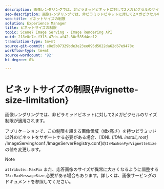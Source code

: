 ```yaml
---
description: 画像レンダリングでは、非ピラミッドビネットに対して2メガピクセルのサイズ制限が適用されます。
seo-description: 画像レンダリングでは、非ピラミッドビネットに対して2メガピクセルのサイズ制限が適用されます。
seo-title: ビネットサイズの制限
solution: Experience Manager
title: ビネットサイズの制限
topic: Scene7 Image Serving - Image Rendering API
uuid: 218e8c7e-f313-47cb-af42-30c585d4ec12
translation-type: tm+mt
source-git-commit: e8e5b07329bde3e23ee095d5022da62d67e9478c
workflow-type: tm+mt
source-wordcount: '92'
ht-degree: 0%

---
```



# ビネットサイズの制限{#vignette-size-limitation}

画像レンダリングでは、非ピラミッドビネットに対して2メガピクセルのサイズ制限が適用されます。

アプリケーションで、この制限を超える画像領域（幅x高さ）を持つピラミッド以外のビネットをサポートする必要がある場合、[!DNL *[!DNL install_root]* /ImageServing/conf /ImageServerRegistry.conf]の`IrMaxNonPyrVignetteSize`の値を変更します。

>[!NOTE]
>
>`attribute::MaxPix` また、応答画像のサイズが異常に大きくなるように調整する `IS::MaxMessageSize` 必要がある場合もあります。詳しくは、画像サービングのドキュメントを参照してください。

